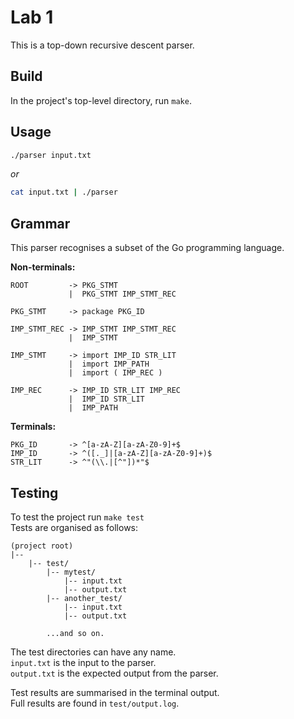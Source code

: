 # Lab 1
This is a top-down recursive descent parser.  

## Build
In the project's top-level directory, run `make`.  
## Usage
``` bash
./parser input.txt
```
_or_

``` bash
cat input.txt | ./parser
```

## Grammar
This parser recognises a subset of the Go programming language.  

**Non-terminals:**  
```
ROOT         -> PKG_STMT
             |  PKG_STMT IMP_STMT_REC

PKG_STMT     -> package PKG_ID

IMP_STMT_REC ->	IMP_STMT IMP_STMT_REC
             |  IMP_STMT

IMP_STMT     -> import IMP_ID STR_LIT
             |  import IMP_PATH
             |  import ( IMP_REC )

IMP_REC      -> IMP_ID STR_LIT IMP_REC
             |  IMP_ID STR_LIT
             |  IMP_PATH
```

**Terminals:**  
```
PKG_ID       ->	^[a-zA-Z][a-zA-Z0-9]+$
IMP_ID       -> ^([._]|[a-zA-Z][a-zA-Z0-9]+)$
STR_LIT      -> ^"(\\.|[^"])*"$
```

## Testing
To test the project run `make test`  
Tests are organised as follows:  
```
(project root)
|--
    |-- test/
        |-- mytest/
            |-- input.txt
            |-- output.txt
        |-- another_test/
            |-- input.txt
            |-- output.txt

        ...and so on.
```

The test directories can have any name.  
`input.txt` is the input to the parser.  
`output.txt` is the expected output from the parser.  

Test results are summarised in the terminal output.  
Full results are found in `test/output.log`.  
